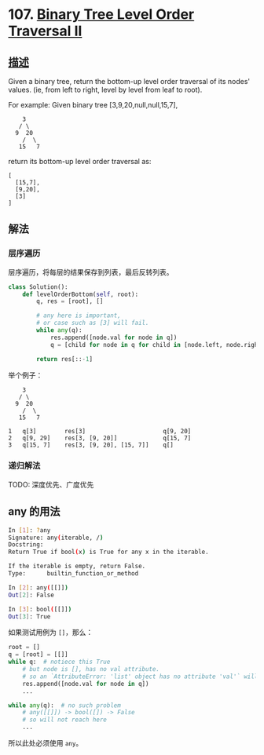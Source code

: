 # 107. [Binary Tree Level Order Traversal II](https://leetcode.com/problems/binary-tree-level-order-traversal-ii/)

## [描述](https://leetcode.com/problems/binary-tree-level-order-traversal-ii/)

Given a binary tree, return the bottom-up level order traversal of its nodes' values. (ie, from left to right, level by level from leaf to root).

For example:
Given binary tree [3,9,20,null,null,15,7],

```text
    3
   / \
  9  20
    /  \
   15   7
```

return its bottom-up level order traversal as:

```text
[
  [15,7],
  [9,20],
  [3]
]
```

## 解法

### 层序遍历

层序遍历，将每层的结果保存到列表，最后反转列表。

```python
class Solution():
    def levelOrderBottom(self, root):
        q, res = [root], []

        # any here is important,
        # or case such as [3] will fail.
        while any(q):
            res.append([node.val for node in q])
            q = [child for node in q for child in [node.left, node.right] if child]

        return res[::-1]
```

举个例子：

```text
    3
   / \
  9  20
    /  \
   15   7
```

```text
1   q[3]        res[3]                      q[9, 20]
2   q[9, 29]    res[3, [9, 20]]             q[15, 7]
3   q[15, 7]    res[3, [9, 20], [15, 7]]    q[]
```

### 递归解法

TODO: 深度优先、广度优先

## any 的用法

```sh
In [1]: ?any
Signature: any(iterable, /)
Docstring:
Return True if bool(x) is True for any x in the iterable.

If the iterable is empty, return False.
Type:      builtin_function_or_method

In [2]: any([[]])
Out[2]: False

In [3]: bool([[]])
Out[3]: True
```

如果测试用例为 `[]`，那么：

```python
root = []
q = [root] = [[]]
while q:  # notiece this True
    # but node is [], has no val attribute.
    # so an `AttributeError: 'list' object has no attribute 'val'` will raise
    res.append([node.val for node in q])
    ...

while any(q):  # no such problem
    # any([[]]) -> bool([]) -> False
    # so will not reach here
    ...
```

所以此处必须使用 `any`。